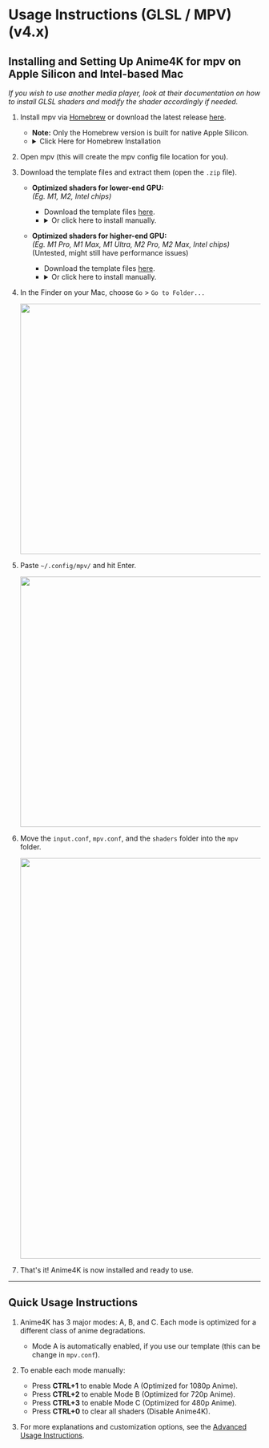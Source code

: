 # Usage Instructions (GLSL / MPV) (v4.x)

## Installing and Setting Up Anime4K for mpv on Apple Silicon and Intel-based Mac

*If you wish to use another media player, look at their documentation on how to install GLSL shaders and modify the shader accordingly if needed.*

1. Install mpv via [Homebrew](https://formulae.brew.sh/formula/mpv) or download the latest release [here](https://laboratory.stolendata.net/~djinn/mpv_osx/mpv-latest.tar.gz).
    - **Note:** Only the Homebrew version is built for native Apple Silicon.
    - <details>
      <summary>Click Here for Homebrew Installation</summary>
      <ol type="1">
        <li>If Homebrew is not installed, follow the instructions at <a href="https://brew.sh">https://brew.sh</a> to install it.</li>
        <li>Keep the terminal window open and follow the instructions under "Next steps" to add Homebrew to your PATH.</li>
        <li>Follow the instructions at <a href="https://formulae.brew.sh/formula/mpv">https://formulae.brew.sh/formula/mpv</a> to install mpv.</li>
      </ol>
      </details>

2. Open mpv (this will create the mpv config file location for you).

3. Download the template files and extract them (open the `.zip` file).

    - **Optimized shaders for lower-end GPU:**  
      *(Eg. M1, M2, Intel chips)*
        - Download the template files [here](https://github.com/Tama47/Anime4K/releases/download/v4.0.1/GLSL_Mac_Linux_Low-end.zip).
        - <details>
          <summary>Or click here to install manually.</summary>
          <ul>
            <li>Copy & Paste the code from <a href="Template/GLSL_Mac_Linux_Low-end/input.conf">input.conf</a> and <a href="Template/GLSL_Mac_Linux_Low-end/mpv.conf">mpv.conf</a> in your <code>input.conf</code> and <code>mpv.conf</code> file.</li>
            <li>Then download and extract the shaders from <a href="https://github.com/bloc97/Anime4K/releases">releases</a> and put them in the <code>shaders</code> folder.</li>
         </ul>
         </details>

    - **Optimized shaders for higher-end GPU:**  
      *(Eg. M1 Pro, M1 Max, M1 Ultra, M2 Pro, M2 Max, Intel chips)*  
       (Untested, might still have performance issues)  
        - Download the template files [here](https://github.com/Tama47/Anime4K/releases/download/v4.0.1/GLSL_Mac_Linux_High-end.zip).
        - <details>
          <summary>Or click here to install manually.</summary>
          <ul>
            <li>Copy & Paste the code from <a href="Template/GLSL_Mac_Linux_High-end/input.conf">input.conf</a> and <a href="Template/GLSL_Mac_Linux_High-end/mpv.conf">mpv.conf</a> in your <code>input.conf</code> and <code>mpv.conf</code> file.</li>
            <li>Then download and extract the shaders from <a href="https://github.com/bloc97/Anime4K/releases">releases</a> and put them in the <code>shaders</code> folder.</li>
         </ul>
         </details>

4. In the Finder on your Mac, choose `Go` > `Go to Folder...`
   
   <img width="500" src="Screenshots/Mac/Finder.png">

5. Paste `~/.config/mpv/` and hit Enter.
   
   <img width="500" src="Screenshots/Mac/mpv/location.png">

6. Move the `input.conf`, `mpv.conf`, and the `shaders` folder into the `mpv` folder.

   <img width="800" src="Screenshots/Mac/mpv/config.png">

7. That's it! Anime4K is now installed and ready to use.

____
## Quick Usage Instructions

1. Anime4K has 3 major modes: A, B, and C. Each mode is optimized for a different class of anime degradations.
    - Mode A is automatically enabled, if you use our template (this can be change in `mpv.conf`).

2. To enable each mode manually:
    - Press **CTRL+1** to enable Mode A (Optimized for 1080p Anime).
    - Press **CTRL+2** to enable Mode B (Optimized for 720p Anime).
    - Press **CTRL+3** to enable Mode C (Optimized for 480p Anime).
    - Press **CTRL+0** to clear all shaders (Disable Anime4K).
    
3. For more explanations and customization options, see the [Advanced Usage Instructions](GLSL_Instructions_Advanced.md#advanced-usage-instructions-glsl--mpv-v4x).